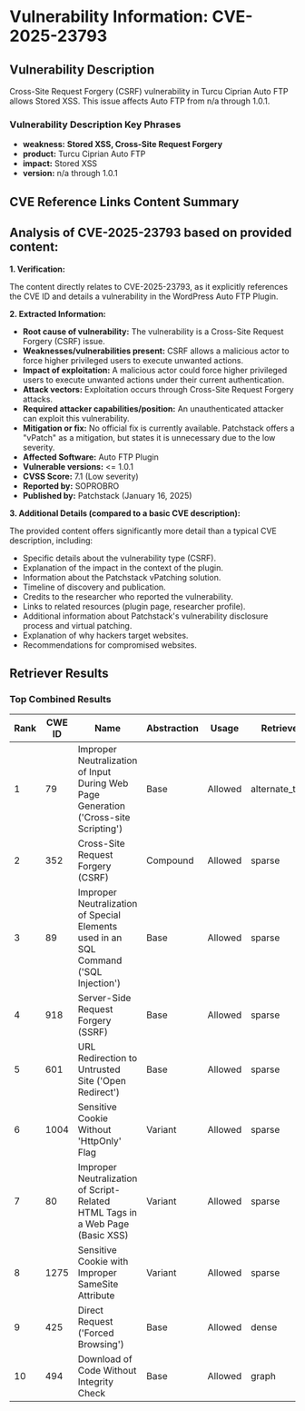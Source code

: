 # Vulnerability Information: CVE-2025-23793

## Vulnerability Description
Cross-Site Request Forgery (CSRF) vulnerability in Turcu Ciprian Auto FTP allows Stored XSS. This issue affects Auto FTP from n/a through 1.0.1.

### Vulnerability Description Key Phrases
- **weakness:** **Stored XSS, Cross-Site Request Forgery**
- **product:** Turcu Ciprian Auto FTP
- **impact:** Stored XSS
- **version:** n/a through 1.0.1

## CVE Reference Links Content Summary
## Analysis of CVE-2025-23793 based on provided content:

**1. Verification:**

The content directly relates to CVE-2025-23793, as it explicitly references the CVE ID and details a vulnerability in the WordPress Auto FTP Plugin.

**2. Extracted Information:**

*   **Root cause of vulnerability:** The vulnerability is a Cross-Site Request Forgery (CSRF) issue.
*   **Weaknesses/vulnerabilities present:**  CSRF allows a malicious actor to force higher privileged users to execute unwanted actions.
*   **Impact of exploitation:** A malicious actor could force higher privileged users to execute unwanted actions under their current authentication.
*   **Attack vectors:** Exploitation occurs through Cross-Site Request Forgery attacks.
*   **Required attacker capabilities/position:** An unauthenticated attacker can exploit this vulnerability.
*   **Mitigation or fix:** No official fix is currently available. Patchstack offers a "vPatch" as a mitigation, but states it is unnecessary due to the low severity.
*   **Affected Software:** Auto FTP Plugin
*   **Vulnerable versions:** <= 1.0.1
*   **CVSS Score:** 7.1 (Low severity)
*   **Reported by:** SOPROBRO
*   **Published by:** Patchstack (January 16, 2025)

**3. Additional Details (compared to a basic CVE description):**

The provided content offers significantly more detail than a typical CVE description, including:

*   Specific details about the vulnerability type (CSRF).
*   Explanation of the impact in the context of the plugin.
*   Information about the Patchstack vPatching solution.
*   Timeline of discovery and publication.
*   Credits to the researcher who reported the vulnerability.
*   Links to related resources (plugin page, researcher profile).
*   Additional information about Patchstack's vulnerability disclosure process and virtual patching.
*   Explanation of why hackers target websites.
*   Recommendations for compromised websites.

## Retriever Results

### Top Combined Results

| Rank | CWE ID | Name | Abstraction | Usage  | Retrievers | Individual Scores |
|------|--------|------|-------------|-------|------------|-------------------|
| 1 | 79 | Improper Neutralization of Input During Web Page Generation ('Cross-site Scripting') | Base | Allowed | alternate_terms | 0.800 |
| 2 | 352 | Cross-Site Request Forgery (CSRF) | Compound | Allowed | sparse | 0.210 |
| 3 | 89 | Improper Neutralization of Special Elements used in an SQL Command ('SQL Injection') | Base | Allowed | sparse | 0.174 |
| 4 | 918 | Server-Side Request Forgery (SSRF) | Base | Allowed | sparse | 0.168 |
| 5 | 601 | URL Redirection to Untrusted Site ('Open Redirect') | Base | Allowed | sparse | 0.156 |
| 6 | 1004 | Sensitive Cookie Without 'HttpOnly' Flag | Variant | Allowed | sparse | 0.156 |
| 7 | 80 | Improper Neutralization of Script-Related HTML Tags in a Web Page (Basic XSS) | Variant | Allowed | sparse | 0.142 |
| 8 | 1275 | Sensitive Cookie with Improper SameSite Attribute | Variant | Allowed | sparse | 0.141 |
| 9 | 425 | Direct Request ('Forced Browsing') | Base | Allowed | dense | 0.590 |
| 10 | 494 | Download of Code Without Integrity Check | Base | Allowed | graph | 0.002 |


